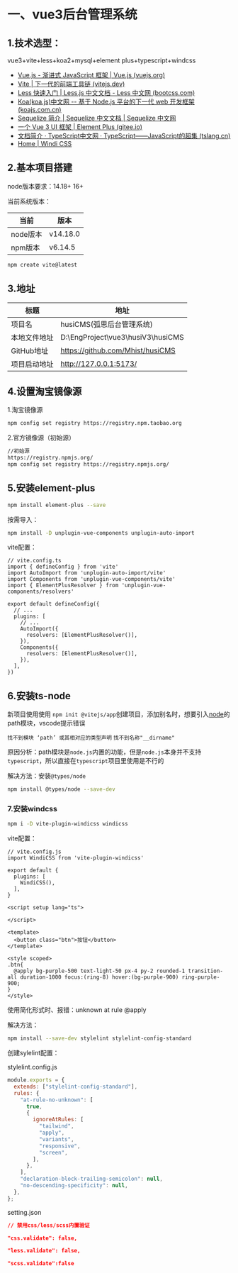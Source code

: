 # 一、vue3后台管理系统

## 1.技术选型：

vue3+vite+less+koa2+mysql+element plus+typescript+windcss

* [Vue.js - 渐进式 JavaScript 框架 | Vue.js (vuejs.org)](https://cn.vuejs.org/)
* [Vite | 下一代的前端工具链 (vitejs.dev)](https://cn.vitejs.dev/)
* [Less 快速入门 | Less.js 中文文档 - Less 中文网 (bootcss.com)](https://less.bootcss.com/)
* [Koa(koa.js)中文网 -- 基于 Node.js 平台的下一代 web 开发框架 (koajs.com.cn)](https://www.koajs.com.cn/#)
* [Sequelize 简介 | Sequelize 中文文档 | Sequelize 中文网](https://www.sequelize.cn/)
* [一个 Vue 3 UI 框架 | Element Plus (gitee.io)](https://element-plus.gitee.io/zh-CN/)
* [文档简介 · TypeScript中文网 · TypeScript——JavaScript的超集 (tslang.cn)](https://www.tslang.cn/docs/home.html)
* [Home | Windi CSS](https://cn.windicss.org/)



## 2.基本项目搭建

node版本要求：14.18+ 16+

当前系统版本：

| 当前     | 版本     |
| -------- | -------- |
| node版本 | v14.18.0 |
| npm版本  | v6.14.5  |


```bash
npm create vite@latest
```



## 3.地址

| 标题     | 地址     |
| -------- | -------- |
| 项目名 | husiCMS(弧思后台管理系统) |
| 本地文件地址  | D:\EngProject\vue3\husiV3\husiCMS  |
| GitHub地址  | https://github.com/Mhist/husiCMS  |
| 项目启动地址  | http://127.0.0.1:5173/  |



## 4.设置淘宝镜像源



1.淘宝镜像源

```bash
npm config set registry https://registry.npm.taobao.org
```



2.官方镜像源（初始源）

```bash
//初始源
https://registry.npmjs.org/
npm config set registry https://registry.npmjs.org/
```



## 5.安装element-plus

```bash
npm install element-plus --save
```

按需导入：

```bash
npm install -D unplugin-vue-components unplugin-auto-import
```

vite配置：

```tsx
// vite.config.ts
import { defineConfig } from 'vite'
import AutoImport from 'unplugin-auto-import/vite'
import Components from 'unplugin-vue-components/vite'
import { ElementPlusResolver } from 'unplugin-vue-components/resolvers'

export default defineConfig({
  // ...
  plugins: [
    // ...
    AutoImport({
      resolvers: [ElementPlusResolver()],
    }),
    Components({
      resolvers: [ElementPlusResolver()],
    }),
  ],
})
```



## 6.安装ts-node

新项目使用使用 `npm init @vitejs/app`创建项目，添加别名时，想要引入[node](https://so.csdn.net/so/search?q=node&spm=1001.2101.3001.7020)的path模块，vscode提示错误



`找不到模块 ‘path’ 或其相对应的类型声明`
`找不到名称"__dirname"`



原因分析：path模块是`node.js`内置的功能，但是`node.js`本身并不支持`typescript`，所以直接在`typescript`项目里使用是不行的

解决方法：安装`@types/node`

```bash
npm install @types/node --save-dev
```



### 7.安装windcss

```bash
npm i -D vite-plugin-windicss windicss
```

vite配置：

```tsx
// vite.config.js
import WindiCSS from 'vite-plugin-windicss'

export default {
  plugins: [
    WindiCSS(),
  ],
}
```

```vue
<script setup lang="ts">

</script>

<template>
  <button class="btn">按钮</button>
</template>

<style scoped>
.btn{
  @apply bg-purple-500 text-light-50 px-4 py-2 rounded-1 transition-all duration-1000 focus:(ring-8) hover:(bg-purple-900) ring-purple-900;
}
</style>
```

使用简化形式时、报错：unknown at rule @apply

解决方法：

```bash
npm install --save-dev stylelint stylelint-config-standard
```

创建sylelint配置：

stylelint.config.js

```js
module.exports = {
  extends: ["stylelint-config-standard"],
  rules: {
    "at-rule-no-unknown": [
      true,
      {
        ignoreAtRules: [
          "tailwind",
          "apply",
          "variants",
          "responsive",
          "screen",
        ],
      },
    ],
    "declaration-block-trailing-semicolon": null,
    "no-descending-specificity": null,
  },
};

```

setting.json

```json
// 禁用css/less/scss内置验证

"css.validate": false,

"less.validate": false,

"scss.validate":false
```





